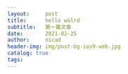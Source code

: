 ```yaml
---
layout:     post
title:      hello wolrd
subtitle:   第一篇文章
date:       2021-02-25
author:     nicad
header-img: img/post-bg-ios9-web.jpg
catalog: true
tags:
---
```




